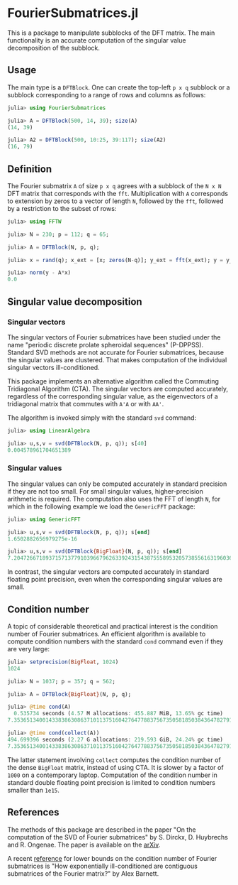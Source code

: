 # FourierSubmatrices.jl

This is a package to manipulate subblocks of the DFT matrix. The main functionality is an accurate computation of the singular value decomposition of the subblock.

## Usage

The main type is a `DFTBlock`. One can create the top-left `p x q` subblock or a subblock corresponding to a range of rows and columns as follows:
```julia
julia> using FourierSubmatrices

julia> A = DFTBlock(500, 14, 39); size(A)
(14, 39)

julia> A2 = DFTBlock(500, 10:25, 39:117); size(A2)
(16, 79)
```

## Definition

The Fourier submatrix `A` of size `p x q` agrees with a subblock of the `N x N` DFT matrix that corresponds with the `fft`. Multiplication with `A` corresponds to extension by zeros to a vector of length `N`, followed by the `fft`, followed by a restriction to the subset of rows:
```julia
julia> using FFTW

julia> N = 230; p = 112; q = 65;

julia> A = DFTBlock(N, p, q);

julia> x = rand(q); x_ext = [x; zeros(N-q)]; y_ext = fft(x_ext); y = y_ext[1:p];

julia> norm(y - A*x)
0.0
```

## Singular value decomposition

### Singular vectors

The singular vectors of Fourier submatrices have been studied under the name "periodic discrete prolate spheroidal sequences" (P-DPPSS). Standard SVD methods are not accurate for Fourier submatrices, because the singular values are clustered. That makes computation of the individual singular vectors ill-conditioned.

This package implements an alternative algorithm called the Commuting Tridiagonal Algorithm (CTA). The singular vectors are computed accurately, regardless of the corresponding singular value, as the eigenvectors of a tridiagonal matrix that commutes with `A'A` or with `AA'`.

The algorithm is invoked simply with the standard `svd` command:
```julia
julia> using LinearAlgebra

julia> u,s,v = svd(DFTBlock(N, p, q)); s[40]
0.004578961704651389
```

### Singular values

The singular values can only be computed accurately in standard precision if they are not too small. For small singular values, higher-precision arithmetic is required. The computation also uses the FFT of length `N`, for which in the following example we load the `GenericFFT` package:
```julia
julia> using GenericFFT

julia> u,s,v = svd(DFTBlock(N, p, q)); s[end]
1.6502882656979275e-16

julia> u,s,v = svd(DFTBlock{BigFloat}(N, p, q)); s[end]
7.204726671893715713779103966796263392431543875558953205738556163196036672198492e-26
```
In contrast, the singular vectors are computed accurately in standard floating point precision, even when the corresponding singular values are small.

## Condition number

A topic of considerable theoretical and practical interest is the condition number of Fourier submatrices. An efficient algorithm is available to compute condition numbers with the standard `cond` command even if they are very large:
```julia
julia> setprecision(BigFloat, 1024)
1024

julia> N = 1037; p = 357; q = 562;

julia> A = DFTBlock{BigFloat}(N, p, q);

julia> @time cond(A)
  0.535734 seconds (4.57 M allocations: 455.887 MiB, 13.65% gc time)
7.353651340014338386308637101137516042764778837567350581850384364782791623259092763241859087743000175330434038100621859474328287467408841602814990133320708022569636091180354558022514052969923258546843864368919080111560367115514093579259392688465550800952961456390592770313138054296597528736581884657351588412831e+131

julia> @time cond(collect(A))
494.699396 seconds (2.27 G allocations: 219.593 GiB, 24.24% gc time)
7.353651340014338386308637101137516042764778837567350581850384364782791623259092763241859087743000175330434038100621859474328287467408841602814990133320708022569636091180354557959778294039718607645544693277263712453710701320865676191157343345455473358959564562256902661467175654918318115580709482220000284105052e+131

```
The latter statement involving `collect` computes the condition number of the dense `BigFloat` matrix, instead of using CTA. It is slower by a factor of `1000` on a contemporary laptop. Computation of the condition number in standard double floating point precision is limited to condition numbers smaller than `1e15`.


## References

The methods of this package are described in the paper "On the computation of the SVD of Fourier submatrices" by S. Dirckx, D. Huybrechs and R. Ongenae. The paper is available on the [arXiv](https://arxiv.org/abs/2208.12583).

A recent [reference](https://epubs.siam.org/doi/10.1137/20M1336837) for lower bounds on the condition number of Fourier submatrices is "How exponentially ill-conditioned are contiguous submatrices of the Fourier matrix?" by Alex Barnett.
